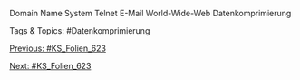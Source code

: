Domain Name System
Telnet
E-Mail
World-Wide-Web
Datenkomprimierung

   Tags & Topics:
   #Datenkomprimierung

[Previous: #KS_Folien_623](KS_Folien_623.md)

[Next: #KS_Folien_623](KS_Folien_623.md)